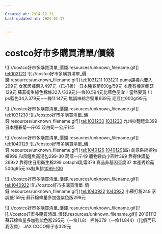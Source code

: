 ```yaml
---

Created at: 2014-12-11
Last updated at: 2024-01-17


---
```


# costco好市多購買清單/價錢


![[.//costco好市多購買清單_價錢.resources/unknown_filename.gif]]
<tel:1031211>
![[.//costco好市多購買清單_價錢.resources/unknown_filename.gif]]
<tel:1031211>
[1031211](tel:1031211)
puma踝襪六雙入299元
女家居褲兩入497元（已打折）
日本種春菊600g/59元
本產有機杏鮑菇129元
蘇菲衛生綠色棉條32入/339元(一條10.594元比藍色便宜！當然要買！）ps藍色34入379元~一條11.147元
無調味綜合堅果669元
毛豆仁600g/99元

![[.//costco好市多購買清單_價錢.resources/unknown_filename.gif]]
<tel:1031230>
![[.//costco好市多購買清單_價錢.resources/unknown_filename.gif]]
<tel:1031230>
[1031230](tel:1031230)
九州拉麵禮盒399
日本種春菊一斤65
皎白筍一公斤145

![[.//costco好市多購買清單_價錢.resources/unknown_filename.gif]]
<tel:1040129>
![[.//costco好市多購買清單_價錢.resources/unknown_filename.gif]]
<tel:1040129>
[1040129](tel:1040129)(四)
創意系統櫥物櫃999
和風鰹魚高湯包299-30
茼蒿一斤49
寵物雞肉小圓片399
靠得住護墊369x2
靠得住日用衛生棉299
cetaphil乳霜379
真品非基因豆腐37
本產秀珍菇500g85元
ks鮭魚排[1099-100](tel:1099-100)

![[.//costco好市多購買清單_價錢.resources/unknown_filename.gif]]
<tel:1040922>
![[.//costco好市多購買清單_價錢.resources/unknown_filename.gif]]
<tel:1040922>
[1040922](tel:1040922)
小蘇打粉249
烹調紙159元
蘇菲棉條量多加強紫色版299元

![[.//costco好市多購買清單_價錢.resources/unknown_filename.gif]]![[.//costco好市多購買清單_價錢.resources/unknown_filename.gif]]
20161113
蘇菲棉條量多加強紫色版295元（一條11.8）
棉條379（一條11.844）（比價而已我沒買）
JAX COCO椰子水329元

